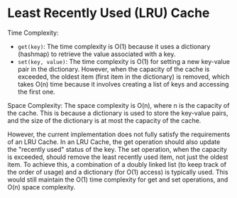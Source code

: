 # Least Recently Used (LRU) Cache

Time Complexity:

- `get(key)`: The time complexity is O(1) because it uses a dictionary (hashmap) to retrieve the value associated with a key.
- `set(key, value)`: The time complexity is O(1) for setting a new key-value pair in the dictionary. However, when the capacity of the cache is exceeded, the oldest item (first item in the dictionary) is removed, which takes O(n) time because it involves creating a list of keys and accessing the first one.

Space Complexity: The space complexity is O(n), where n is the capacity of the cache. This is because a dictionary is used to store the key-value pairs, and the size of the dictionary is at most the capacity of the cache.

However, the current implementation does not fully satisfy the requirements of an LRU Cache. In an LRU Cache, the get operation should also update the "recently used" status of the key. The set operation, when the capacity is exceeded, should remove the least recently used item, not just the oldest item. To achieve this, a combination of a doubly linked list (to keep track of the order of usage) and a dictionary (for O(1) access) is typically used. This would still maintain the O(1) time complexity for get and set operations, and O(n) space complexity.
